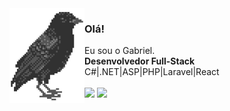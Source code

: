 <img align="left" src="corvo.png">

<h3>Olá!</h3>
Eu sou o Gabriel. <br>
<b>Desenvolvedor Full-Stack</b><br>
C#|.NET|ASP|PHP|Laravel|React
<br><br>  

<div> 
  <a href="https://www.linkedin.com/in/gabrielsilvalves331/" target="_blank"><img src="https://img.shields.io/badge/-LinkedIn-%230077B5?style=for-the-badge&logo=linkedin&logoColor=white" target="_blank"></a> 
  <a href="https://melodiaportfolio.vercel.app" target="_blank"><img src="https://img.shields.io/badge/Portfolio-%23E4405F?style=for-the-badge&logo=About.me&logoColor=white" target="_blank"></a> 
</div>
